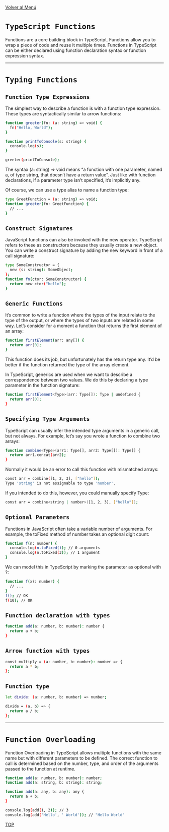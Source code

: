 [Volver al Menú](../root.md)

# `TypeScript Functions`

Functions are a core building block in TypeScript. Functions allow you to wrap a piece of code and reuse it multiple times. Functions in TypeScript can be either declared using function declaration syntax or function expression syntax.

---

# `Typing Functions`

## `Function Type Expressions`

The simplest way to describe a function is with a function type expression. These types are syntactically similar to arrow functions:

```bash
function greeter(fn: (a: string) => void) {
  fn("Hello, World");
}

function printToConsole(s: string) {
  console.log(s);
}

greeter(printToConsole);
```

The syntax (a: string) => void means “a function with one parameter, named a, of type string, that doesn’t have a return value”. Just like with function declarations, if a parameter type isn’t specified, it’s implicitly any.

Of course, we can use a type alias to name a function type:

```bash
type GreetFunction = (a: string) => void;
function greeter(fn: GreetFunction) {
  // ...
}
```

## `Construct Signatures`

JavaScript functions can also be invoked with the new operator. TypeScript refers to these as constructors because they usually create a new object. You can write a construct signature by adding the new keyword in front of a call signature:

```bash
type SomeConstructor = {
  new (s: string): SomeObject;
};
function fn(ctor: SomeConstructor) {
  return new ctor("hello");
}
```

## `Generic Functions`

It’s common to write a function where the types of the input relate to the type of the output, or where the types of two inputs are related in some way. Let’s consider for a moment a function that returns the first element of an array:

```bash
function firstElement(arr: any[]) {
  return arr[0];
}
```

This function does its job, but unfortunately has the return type any. It’d be better if the function returned the type of the array element.

In TypeScript, generics are used when we want to describe a correspondence between two values. We do this by declaring a type parameter in the function signature:

```bash
function firstElement<Type>(arr: Type[]): Type | undefined {
  return arr[0];
}
```

## `Specifying Type Arguments`

TypeScript can usually infer the intended type arguments in a generic call, but not always. For example, let’s say you wrote a function to combine two arrays:

```bash
function combine<Type>(arr1: Type[], arr2: Type[]): Type[] {
  return arr1.concat(arr2);
}
```

Normally it would be an error to call this function with mismatched arrays:

```bash
const arr = combine([1, 2, 3], ["hello"]);
Type 'string' is not assignable to type 'number'.
```

If you intended to do this, however, you could manually specify Type:

```bash
const arr = combine<string | number>([1, 2, 3], ["hello"]);
```

## `Optional Parameters`

Functions in JavaScript often take a variable number of arguments. For example, the toFixed method of number takes an optional digit count:

```bash
function f(n: number) {
  console.log(n.toFixed()); // 0 arguments
  console.log(n.toFixed(3)); // 1 argument
}
```

We can model this in TypeScript by marking the parameter as optional with ?:

```bash
function f(x?: number) {
  // ...
}
f(); // OK
f(10); // OK
```

## `Function declaration with types`

```bash
function add(a: number, b: number): number {
  return a + b;
}
```

## `Arrow function with types`

```bash
const multiply = (a: number, b: number): number => {
  return a * b;
};
```

## `Function type`

```bash
let divide: (a: number, b: number) => number;

divide = (a, b) => {
  return a / b;
};
```

---

# `Function Overloading`

Function Overloading in TypeScript allows multiple functions with the same name but with different parameters to be defined. The correct function to call is determined based on the number, type, and order of the arguments passed to the function at runtime.

```bash
function add(a: number, b: number): number;
function add(a: string, b: string): string;

function add(a: any, b: any): any {
  return a + b;
}

console.log(add(1, 2)); // 3
console.log(add('Hello', ' World')); // "Hello World"
```

[TOP](#typescript-functions)

